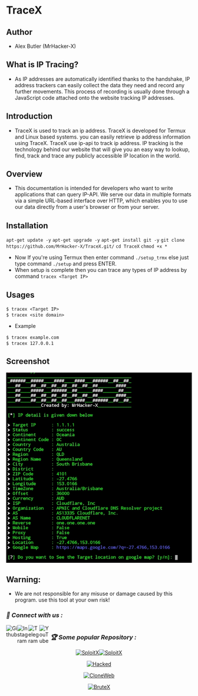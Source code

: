 # TraceX

## Author
+ Alex Butler (MrHacker-X)

## What is IP Tracing?
+ As IP addresses are automatically identified thanks to the handshake, IP address trackers can easily collect the data they need and record any further movements. This process of recording is usually done through a JavaScript code attached onto the website tracking IP addresses.

## Introduction
+ TraceX is used to track an ip address. TraceX is developed for Termux and Linux based systems. you can easily retrieve ip address information using TraceX. TraceX use ip-api to track ip address. IP tracking is the technology behind our website that will give you an easy way to lookup, find, track and trace any publicly accessible IP location in the world.

## Overview
+ This documentation is intended for developers who want to write applications that can query IP-API. We serve our data in multiple formats via a simple URL-based interface over HTTP, which enables you to use our data directly from a user's browser or from your server.

## Installation

`apt-get update -y`
`apt-get upgrade -y`
`apt-get install git -y`
`git clone https://github.com/MrHacker-X/TraceX.git/`
`cd TraceX`
`chmod +x *`
+ Now If you're using Termux then enter command `./setup_trmx` else just type command `./setup` and press ENTER.
+ When setup is complete then you can trace any types of IP address by command `tracex <Target IP>`

## Usages
```
$ tracex <Target IP>
$ tracex <site domain>
```

+ Example

```
$ tracex example.com
$ tracex 127.0.0.1
```


## Screenshot
![photo](https://raw.githubusercontent.com/MrHacker-X/TraceX/main/.img/tracex.jpg)

## Warning:
+ We are not responsible for any misuse or damage caused by this program. use this tool at your own risk!

<h3><b><i>📡 Connect with us :</i></b></h3>
<a href="https://github.com/MrHacker-X/"><img align="left" title="Github" alt="Github" width="30px" src="https://raw.githubusercontent.com/MrHacker-X/MrHacker-X/main/assets/github.png" /></a>
<a href="https://instagram.com/hackerxmr/"><img align="left" title="Instagram" alt="Instagram" width="30px" src="https://raw.githubusercontent.com/MrHacker-X/MrHacker-X/main/assets/instagram.png" /></a>
<a href="https://t.me/mrhackersx/"><img align="left" title="Telegram" alt="Telegram" width="30px" src="https://raw.githubusercontent.com/MrHacker-X/MrHacker-X/main/assets/telegram.png" /></a>
<a href="https://youtube.com/c/Sololex/"><img align="left" title="YouTube" alt="YouTube" width="30px" src="https://raw.githubusercontent.com/MrHacker-X/MrHacker-X/main/assets/youtube.png" /></a>

#
<h3><b><i>🏆 Some popular Repository :</i></b></h3>

<p align="center"><a href="https://github.com/MrHacker-X/SploitX.git/"><img title="SploitX" src="https://github-readme-stats.vercel.app/api/pin/?username=MrHacker-X&repo=<p align="center"><a href="https://github.com/MrHacker-X/SploitX.git/"><img title="SploitX" src="https://github-readme-stats.vercel.app/api/pin/?username=MrHacker-X&repo=SploitX&theme=radical"></a>
<p align="center"><a href="https://github.com/MrHacker-X/Hacked.git/"><img title="Hacked" src="https://github-readme-stats.vercel.app/api/pin/?username=MrHacker-X&repo=Hacked&theme=radical"></a>
<p align="center"><a href="https://github.com/MrHacker-X/CloneWeb.git/"><img title="CloneWeb" src="https://github-readme-stats.vercel.app/api/pin/?username=MrHacker-X&repo=CloneWeb&theme=radical"></a>
<p align="center"><a href="https://github.com/MrHacker-X/BruteX.git/"><img title="BruteX" src="https://github-readme-stats.vercel.app/api/pin/?username=MrHacker-X&repo=BruteX&theme=radical"></a>


